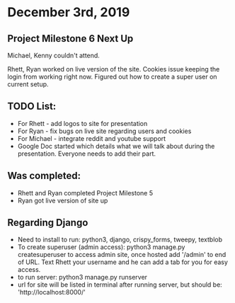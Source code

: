 # December 3rd, 2019

## Project Milestone 6 Next Up

Michael, Kenny couldn't attend.

Rhett, Ryan worked on live version of the site. Cookies issue keeping the login from working right now. Figured out how to create a super user on current setup.

## TODO List:
* For Rhett - add logos to site for presentation
* For Ryan - fix bugs on live site regarding users and cookies
* For Michael - integrate reddit and youtube support
* Google Doc started which details what we will talk about during the presentation. Everyone needs to add their part.

## Was completed:
* Rhett and Ryan completed Project Milestone 5
* Ryan got live version of site up

## Regarding Django

* Need to install to run: python3, django, crispy_forms, tweepy, textblob
* To create superuser (admin access): python3 manage.py createsuperuser to access admin site, once hosted add '/admin' to end of URL. Text Rhett your username and he can add a tab for you for easy access.
* to run server: python3 manage.py runserver
* url for site will be listed in terminal after running server, but should be: 'http://localhost:8000/'
